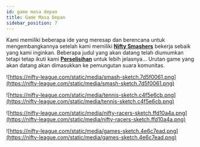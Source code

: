 ```yaml
---
id: game masa depan
title: Game Masa Depan
sidebar_position: 7
---
```


Kami memiliki beberapa ide yang meresap dan berencana untuk mengembangkannya setelah kami memiliki **[Nifty Smashers](https://nifty-league.com/games)** bekerja sebaik yang kami inginkan. Beberapa judul yang akan datang telah diumumkan tetapi tetap ikuti kami **[Perselisihan](https://discord.gg/niftyleague)** untuk lebih jelasnya… Urutan game yang akan datang akan dimasukkan ke pemungutan suara komunitas.

![https://nifty-league.com/static/media/smash-sketch.7d5f0061.png](https://nifty-league.com/static/media/smash-sketch.7d5f0061.png)

![https://nifty-league.com/static/media/tennis-sketch.c4f5e6cb.png](https://nifty-league.com/static/media/tennis-sketch.c4f5e6cb.png)

![https://nifty-league.com/static/media/nifty-racers-sketch.ffd10a4a.png](https://nifty-league.com/static/media/nifty-racers-sketch.ffd10a4a.png)

![https://nifty-league.com/static/media/games-sketch.4e6c7ead.png](https://nifty-league.com/static/media/games-sketch.4e6c7ead.png)
